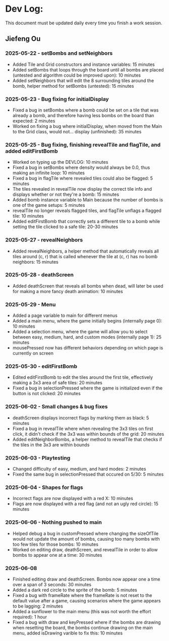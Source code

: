 # Dev Log:

This document must be updated daily every time you finish a work session.

## Jiefeng Ou

### 2025-05-22 - setBombs and setNeighbors
- Added Tile and Grid constructors and instance variables: 15 minutes
- Added setBombs that loops through the board until all bombs are placed (untested and algorithm could be improved upon): 10 minutes
- Added setNeighbors that will edit the 8 surrounding tiles around the bomb, helper method for setBombs (untested): 15 minutes

### 2025-05-23 - Bug fixing for initialDisplay
- Fixed a bug in setBombs where a bomb could be set on a tile that was already a bomb, and therefore having less bombs on the board than expected: 2 minutes
- Worked on fixing a bug where initialDisplay, when moved from the Main to the Grid class, would not... display (unfinished): 35 minutes

### 2025-05-25 - Bug fixing, finishing revealTile and flagTile, and added editFirstBomb
- Worked on typing up the DEVLOG: 10 minutes
- Fixed a bug in setBombs where density would always be 0.0, thus making an infinite loop: 10 minutes
- Fixed a bug in flagTile where revealed tiles could also be flagged: 5 minutes
- The tiles revealed in revealTile now display the correct tile info and displays whether or not they're a bomb: 15 minutes
- Added bomb instance variable to Main because the number of bombs is one of the game setups: 5 minutes
- revealTile no longer reveals flagged tiles, and flagTile unflags a flagged tile: 10 minutes
- Added editFirstBomb that correctly sets a different tile to a bomb while setting the tile clicked to a safe tile: 20-30 minutes

### 2025-05-27 - revealNeighbors
- Added revealNeighbors, a helper method that automatically reveals all tiles around (c, r) that is called whenever the tile at (c, r) has no bomb neighbors: 15 minutes

### 2025-05-28 - deathScreen
- Added deathScreen that reveals all bombs when dead, will later be used for making a more fancy death animation: 10 minutes

### 2025-05-29 - Menu
- Added a page variable to main for different menus
- Added a main menu, where the game initially begins (internally page 0): 10 minutes
- Added a selection menu, where the game will allow you to select between easy, medium, hard, and custom modes (internally page 1): 25 minutes
- mousePressed now has different behaviors depending on which page is currently on screen

### 2025-05-30 - editFirstBomb
- Edited editFirstBomb to edit the tiles around the first tile, effectively making a 3x3 area of safe tiles: 20 minutes
- Fixed a bug in selectionPressed where the game is initialized even if the button is not clicked: 20 minutes

### 2025-06-02 - Small changes & bug fixes
- deathScreen displays incorrect flags by marking them as black: 5 minutes
- Fixed a bug in revealTile where when revealing the 3x3 tiles on first click, it didn't check if the 3x3 was within bounds of the grid: 20 minutes
- Added editNeighborBombs, a helper method to revealTile that checks if the tiles in the 3x3 are within bounds

### 2025-06-03 - Playtesting
- Changed difficulty of easy, medium, and hard modes: 2 minutes
- Fixed the same bug in selectionPressed that occured on 5/30: 5 minutes

### 2025-06-04 - Shapes for flags
- Incorrect flags are now displayed with a red X: 10 minutes
- Flags are now displayed with a red flag (and not an ugly red circle): 15 minutes

### 2025-06-06 - Nothing pushed to main
- Helped debug a bug in customPressed where changing the sizeOfTile would not update the amount of bombs, causing too many bombs with too few tiles for those bombs: 10 minutes
- Worked on editing draw, deathScreen, and revealTile in order to allow bombs to appear one at a time: 30 minutes

### 2025-06-08
- Finished editing draw and deathScreen. Bombs now appear one a time over a span of 3 seconds: 30 minutes
- Added a dark red circle to the sprite of the bomb: 5 minutes
- Fixed a bug with frameRate where the frameRate is not reset to the default value after a game, causing scenarios where the game appears to be lagging: 2 minutes 
- Added a sunflower to the main menu (this was not worth the effort required): 1 hour
- Fixed a bug with draw and keyPressed where if the bombs are drawing when resetting the board, the bombs continue drawing on the main menu, added isDrawing varible to fix this: 10 minutes